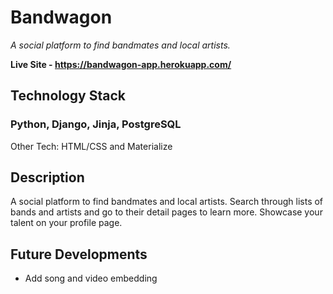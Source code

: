 # Bandwagon
*A social platform to find bandmates and local artists.*

**Live Site - https://bandwagon-app.herokuapp.com/**
  
## Technology Stack
### **Python, Django, Jinja, PostgreSQL**

Other Tech: HTML/CSS and Materialize

## Description
A social platform to find bandmates and local artists. Search through lists of bands and artists and go to their detail pages to learn more. Showcase your talent on your profile page. 

## Future Developments
- Add song and video embedding
